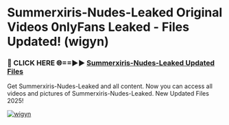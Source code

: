 # Summerxiris-Nudes-Leaked Original Videos 0nlyFans Leaked - Files Updated! (wigyn)

<h3>🔴 CLICK HERE 🌐==►► <a href="https://tinyurl.com/yc6ubb5a" rel="nofollow">Summerxiris-Nudes-Leaked Updated Files</a></h3>

Get Summerxiris-Nudes-Leaked and all content. Now you can access all videos and pictures of Summerxiris-Nudes-Leaked. New Updated Files 2025!

[![wigyn](https://i.imgur.com/7eu0CRL.gif)](https://tinyurl.com/yc6ubb5a)

